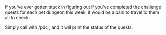 If you've ever gotten stuck in figuring out if you've completed the challenge quests for each pet dungeon this week, it would be a pain to travel to them all to check.

 

Simply call with /pdc , and it will print the status of the quests.
